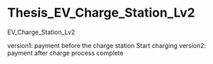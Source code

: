 # Thesis_EV_Charge_Station_Lv2
EV_Charge_Station_Lv2

version1: payment before the charge station Start charging
version2: payment after charge process complete 
